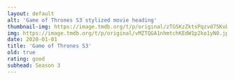 ```yaml
---
layout: default
alt: 'Game of Thrones S3 stylized movie heading'
thumbnail-img: https://image.tmdb.org/t/p/original/zTGSKzZktsPqzvd75KvByK5G54A.png
img: https://image.tmdb.org/t/p/original/vMZTQGA1nhmtchKEdW1p2ko1yN0.jpg
date: 2020-01-01
title: 'Game of Thrones S3'
old: true
rating: good
subhead: Season 3
---
```

